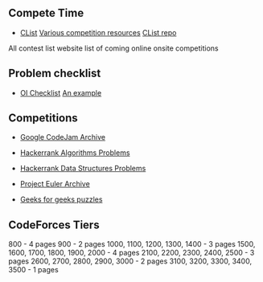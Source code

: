 ## Compete Time

- [CList](https://clist.by/) [Various competition resources](https://clist.by/resources/)
  [CList repo](https://github.com/aropan/clist)

All contest list website list of coming online onsite competitions

## Problem checklist

- [OI Checklist](https://oichecklist.pythonanywhere.com/) [An example](http://oichecklist.pythonanywhere.com/view/ad044b7982f1574203d5cb907a7823811cb0605f)

## Competitions

- [Google CodeJam Archive](https://codingcompetitions.withgoogle.com/codejam/archive)

- [Hackerrank Algorithms Problems](https://www.hackerrank.com/domains/algorithms)

- [Hackerrank Data Structures Problems](https://www.hackerrank.com/domains/data-structures)

- [Project Euler Archive](https://projecteuler.net/archives)

- [Geeks for geeks puzzles](https://www.geeksforgeeks.org/puzzles/)

## CodeForces Tiers

800 - 4 pages
900 - 2 pages
1000, 1100, 1200, 1300, 1400 - 3 pages
1500, 1600, 1700, 1800, 1900, 2000 - 4 pages
2100, 2200, 2300, 2400, 2500 - 3 pages
2600, 2700, 2800, 2900, 3000 - 2 pages
3100, 3200, 3300, 3400, 3500 - 1 pages
